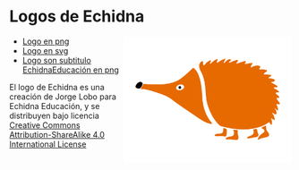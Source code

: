 
# Logos de Echidna

<img src="Logo_Echidna.png" width="300" align="right">

- [Logo en png](https://github.com/EchidnaShield/Recursos/blob/master/Logos/Logo_Echidna.png)
- [Logo en svg](https://github.com/EchidnaShield/Recursos/blob/master/Logos/Logo_Echidna.svg)
- [Logo son subtitulo EchidnaEducación en png](https://github.com/EchidnaShield/Recursos/blob/master/Logos/Logo_Echidna-web.png)

El logo de Echidna es una creación de Jorge Lobo para Echidna Educación, y se distribuyen bajo licencia [Creative Commons Attribution-ShareAlike 4.0 International License](http://creativecommons.org/licenses/by-sa/4.0/)
